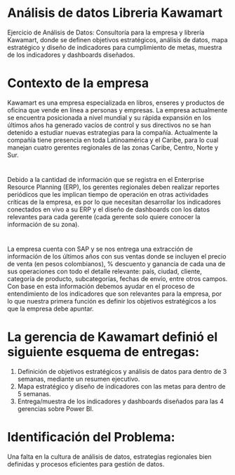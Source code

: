 # Análisis de datos Libreria Kawamart
Ejercicio de Análisis de Datos: Consultoría para la empresa y librería Kawamart, donde se definen objetivos estratégicos, análisis de datos, mapa estratégico y diseño de indicadores para cumplimiento de metas, muestra de los indicadores y dashboards diseñados. 

# Contexto de la empresa
Kawamart es una empresa especializada en libros, enseres y productos de oficina que vende en línea a personas y empresas. La empresa actualmente se encuentra posicionada a nivel mundial y su rápida expansión en los últimos años ha generado vacíos de control y sus directivos no se han detenido a estudiar nuevas estrategias para la compañía. Actualmente la compañía tiene presencia en toda Latinoamérica y el Caribe, para lo cual manejan cuatro gerentes regionales de las zonas Caribe, Centro, Norte y Sur.

# 
Debido a la cantidad de información que se registra en el Enterprise Resource Planning (ERP), los gerentes regionales deben realizar reportes periódicos que les implican tiempo de operación en otras actividades críticas de la empresa, es por lo que necesitan desarrollar los indicadores conectados en vivo a su ERP y el diseño de dashboards con los datos relevantes para cada gerente (cada gerente solo quiere conocer la información de su zona).

#
La empresa cuenta con SAP y se nos entrega una extracción de información de los últimos años con sus ventas donde se incluyen el precio de venta (en pesos colombianos), % descuento y ganancia de cada una de sus operaciones con todo el detalle relevante: país, ciudad, cliente, categoría de producto, subcategorías, fechas de envío, entre otros campos. Con base en esta información debemos ayudar en el proceso de entendimiento de los indicadores que son relevantes para la empresa, por lo que nuestra primera función es definir los 
objetivos estratégicos a los que la empresa debe apuntar.

# La gerencia de Kawamart definió el siguiente esquema de entregas:
1. Definición de objetivos estratégicos y análisis de datos para dentro de 3 semanas, mediante un resumen ejecutivo.
2. Mapa estratégico y diseño de indicadores con las metas para dentro de 5 semanas.
3. Entrega/muestra de los indicadores y dashboards diseñados para las 4 gerencias sobre Power BI.

# Identificación del Problema:
Una falta en la cultura de análisis de datos, estrategías regionales bien definidas y procesos eficientes para gestión de datos.
